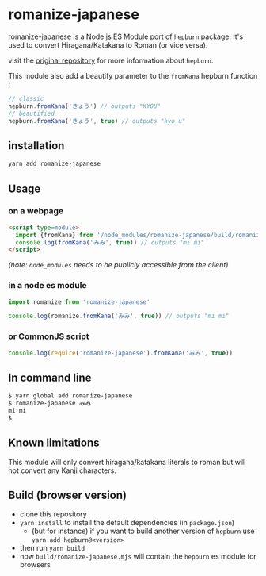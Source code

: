# romanize-japanese

romanize-japanese is a Node.js ES Module port of `hepburn` package. It's used to convert Hiragana/Katakana to Roman (or vice versa).

visit the [original repository](https://github.com/lovell/hepburn) for more information about `hepburn`.

This module also add a beautify parameter to the `fromKana` hepburn function :

```javascript
// classic
hepburn.fromKana('きょう') // outputs "KYOU"
// beautified
hepburn.fromKana('きょう', true) // outputs "kyo u"
```

## installation

```bash
yarn add romanize-japanese
```

## Usage

### on a webpage

```html
<script type=module>
  import {fromKana} from '/node_modules/romanize-japanese/build/romanize-japanese.mjs'
  console.log(fromKana('みみ', true)) // outputs "mi mi"
</script>
```
*(note: `node_modules` needs to be publicly accessible from the client)*

### in a node es module

```javascript
import romanize from 'romanize-japanese'

console.log(romanize.fromKana('みみ', true)) // outputs "mi mi"
```

### or CommonJS script
```javascript
console.log(require('romanize-japanese').fromKana('みみ', true))
```

## In command line

```bash
$ yarn global add romanize-japanese
$ romanize-japanese みみ
mi mi
$
```

## Known limitations

This module will only convert hiragana/katakana literals to roman but will not convert any Kanji characters.

## Build (browser version)

- clone this repository
- `yarn install` to install the default dependencies (in `package.json`)
  - (but for instance) if you want to build another version of `hepburn` use `yarn add hepburn@<version>`
- then run `yarn build`
- now `build/romanize-japanese.mjs` will contain the `hepburn` es module for browsers